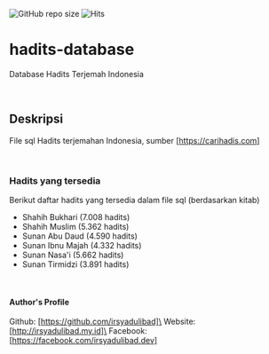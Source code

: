![GitHub repo size](https://img.shields.io/github/repo-size/irsyadulibad/hadits-database)
![Hits](https://hits.seeyoufarm.com/api/count/incr/badge.svg?url=irsyadulibad/hadits-database)

# hadits-database
Database Hadits Terjemah Indonesia

<br/>

## Deskripsi
File sql Hadits terjemahan Indonesia, sumber [https://carihadis.com]

<br/>

### Hadits yang tersedia
Berikut daftar hadits yang tersedia dalam file sql (berdasarkan kitab)

* Shahih Bukhari (7.008 hadits)
* Shahih Muslim (5.362 hadits)
* Sunan Abu Daud (4.590 hadits)
* Sunan Ibnu Majah (4.332 hadits)
* Sunan Nasa'i (5.662 hadits)
* Sunan Tirmidzi (3.891 hadits)

<br/>

#### Author's Profile
Github: [https://github.com/irsyadulibad]\
Website: [http://irsyadulibad.my.id]\
Facebook: [https://facebook.com/irsyadulibad.dev]

